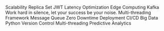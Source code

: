 Scalability Replica Set JWT Latency Optimization Edge Computing Kafka Work hard in silence, let your success be your noise. Multi-threading
Framework Message Queue Zero Downtime Deployment CI/CD Big Data Python Version Control Multi-threading Predictive Analytics

